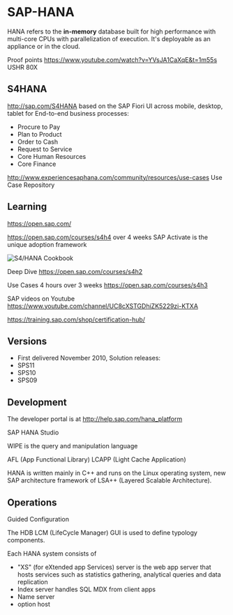 # SAP-HANA

HANA refers to the <strong>in-memory</strong> database
built for high performance with multi-core CPUs with parallelization of execution.
It's deployable as an appliance or in the cloud.

Proof points
https://www.youtube.com/watch?v=YVsJA1CaXqE&t=1m55s
USHR 80X



## S4HANA
http://sap.com/S4HANA
based on the SAP Fiori UI across mobile, desktop, tablet
for End-to-end business processes:

* Procure to Pay
* Plan to Product
* Order to Cash
* Request to Service
* Core Human Resources
* Core Finance

http://www.experiencesaphana.com/community/resources/use-cases
Use Case Repository


## Learning
https://open.sap.com/

https://open.sap.com/courses/s4h4
over 4 weeks
SAP Activate is the unique adoption framework

![S4/HANA Cookbook](http://scn.sap.com/docs/DOC-64980)

Deep Dive
https://open.sap.com/courses/s4h2

Use Cases 4 hours over 3 weeks
https://open.sap.com/courses/s4h3

SAP videos on Youtube
https://www.youtube.com/channel/UC8cXSTGDhiZK5229zi-KTXA

https://training.sap.com/shop/certification-hub/



## Versions

* First delivered November 2010, 
Solution releases:
* SPS11
* SPS10
* SPS09



## Development
The developer portal is at 
http://help.sap.com/hana_platform

SAP HANA Studio 

WIPE is the query and manipulation language

AFL (App Functional Library)
LCAPP (Light Cache Application)

HANA is written mainly in C++ and runs on the Linux operating system,
new SAP architecture framework of LSA++ (Layered Scalable Architecture).


## Operations
Guided Configuration

The HDB LCM (LifeCycle Manager) GUI is used to define typology components.

Each  HANA system consists of
* "XS" (for eXtended app Services) server is the web app server that hosts services
   such as statistics gathering, analytical queries and data replication
* Index server handles SQL MDX from client apps
* Name server
* option host


